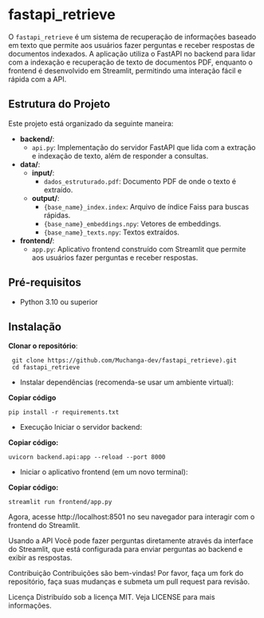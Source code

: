 # fastapi_retrieve

O `fastapi_retrieve` é um sistema de recuperação de informações baseado em texto que permite aos usuários fazer perguntas e receber respostas de documentos indexados. A aplicação utiliza o FastAPI no backend para lidar com a indexação e recuperação de texto de documentos PDF, enquanto o frontend é desenvolvido em Streamlit, permitindo uma interação fácil e rápida com a API.

## Estrutura do Projeto

Este projeto está organizado da seguinte maneira:

- **backend/**:
  - `api.py`: Implementação do servidor FastAPI que lida com a extração e indexação de texto, além de responder a consultas.
- **data/**:
  - **input/**:
    - `dados_estruturado.pdf`: Documento PDF de onde o texto é extraído.
  - **output/**:
    - `{base_name}_index.index`: Arquivo de índice Faiss para buscas rápidas.
    - `{base_name}_embeddings.npy`: Vetores de embeddings.
    - `{base_name}_texts.npy`: Textos extraídos.
- **frontend/**:
  - `app.py`: Aplicativo frontend construído com Streamlit que permite aos usuários fazer perguntas e receber respostas.

## Pré-requisitos

- Python 3.10 ou superior

## Instalação

**Clonar o repositório**:
  ```
   git clone https://github.com/Muchanga-dev/fastapi_retrieve).git
   cd fastapi_retrieve
   ```
- Instalar dependências (recomenda-se usar um ambiente virtual):

**Copiar código**

```pip install -r requirements.txt```

- Execução
Iniciar o servidor backend:

**Copiar código:**

```uvicorn backend.api:app --reload --port 8000```

- Iniciar o aplicativo frontend (em um novo terminal):

**Copiar código:**

```streamlit run frontend/app.py```

Agora, acesse http://localhost:8501 no seu navegador para interagir com o frontend do Streamlit.

Usando a API
Você pode fazer perguntas diretamente através da interface do Streamlit, que está configurada para enviar perguntas ao backend e exibir as respostas.

Contribuição
Contribuições são bem-vindas! Por favor, faça um fork do repositório, faça suas mudanças e submeta um pull request para revisão.

Licença
Distribuído sob a licença MIT. Veja LICENSE para mais informações.
